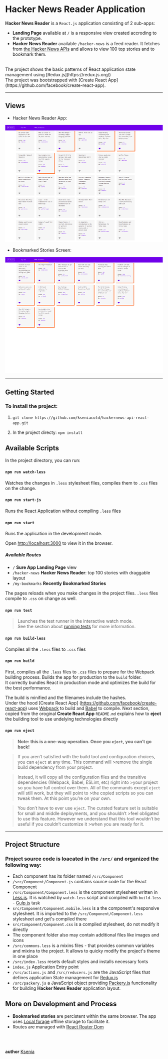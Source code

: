 # Hacker News Reader Application

__Hacker News Reader__ is a `React.js` application consisting of 2 sub-apps: 

* __Landing Page__  available at `/` is a responsive view created accroding to the prototype.
* __Hacker News Reader__ available `/hacker-news` is a feed reader. It fetches from [the Hacker News APIs](https://github.com/HackerNews/API) and allows to view 100 top stories and to bookmark them.
<br>
The project shows the basic patterns of React application state management using [Redux.js](https://redux.js.org/)
<br>
The project was bootstrapped with [Create React App](https://github.com/facebook/create-react-app).

---

## Views

* Hacker News Reader App:

![Main screen][main_screen]

[main_screen]: https://github.com/kseniacold/hackernews-api-react-app/blob/master/docs/main_screen.png?raw=true "Hacker News Reader Screen"

* Bookmarked Stories Screen: 

![Bookmarked stories][bookmarked_stories]

[bookmarked_stories]: https://github.com/kseniacold/hackernews-api-react-app/blob/master/docs/bookmarks_screen.png?raw=true "Bookmarked Stories Screen"


---

## Getting Started

### To install the project: 

1. `git clone https://github.com/kseniacold/hackernews-api-react-app.git`

2. In the project directy: `npm install `

## Available Scripts

In the project directory, you can run:

#### `npm run watch-less`

Watches the changes in `.less` stylesheet files, compiles them to `.css` files on the change.

#### `npm run start-js`

Runs the React Application without compiling `.less` files

#### `npm run start`

Runs the application in the development mode.<br>

Open [http://localhost:3000](http://localhost:3000) to view it in the browser.

##### Available Routes

* `/` __Sure App Landing Page__ view
* `/hacker-news` __Hacker News Reader__: top 100 stories with draggable layout
* `/my-bookmarks` __Recently Bookmarked Stories__

The pages reloads when you make changes in the project files. `.less` files compile to `.css` on change as well.

#### `npm run test`

>Launches the test runner in the interactive watch mode.<br>
>See the section about [running tests](https://facebook.github.io/create-react-app/docs/running-tests) for more information.

#### `npm run build-less`

Compiles all the `.less` files to `.css` files

#### `npm run build`

First, compiles all the `.less` files to `.css` files to prepare for the Webpack building process. 
Builds the app for production to the `build` folder.<br>
It correctly bundles React in production mode and optimizes the build for the best performance.

The build is minified and the filenames include the hashes.<br>
Under the hood [Create React App]
(https://github.com/facebook/create-react-app) uses [Webpack](https://webpack.js.org/) to build and [Babel](https://babeljs.io/) to compile. Next section, copied from the oroginal __Create React App__ `README.md` explains how to __eject__ the building tool to use undelying technologies directly

#### `npm run eject`

>**Note: this is a one-way operation. Once you `eject`, you can’t go back!**

>If you aren’t satisfied with the build tool and configuration choices, you can `eject` at any time. This command will >remove the single build dependency from your project.

>Instead, it will copy all the configuration files and the transitive dependencies (Webpack, Babel, ESLint, etc) right into >your project so you have full control over them. All of the commands except `eject` will still work, but they will point to >the copied scripts so you can tweak them. At this point you’re on your own.

>You don’t have to ever use `eject`. The curated feature set is suitable for small and middle deployments, and you shouldn’t >feel obligated to use this feature. However we understand that this tool wouldn’t be useful if you couldn’t customize it >when you are ready for it.

---

## Project Structure

### Project source code is loacated in the `/src/` and organized the following way: 

* Each component has its folder named `/src/Component`
* `/src/Component/Component.js` contains source code for the React Component
* `/src/Component/Component.less` is the component stylesheet written in [Less.js](http://lesscss.org/). It is watched by `watch-less` script and compiled with `build-less` -  [Gulp.js](https://gulpjs.com/) task
* `src/Component/Component.mobile.less` is a the component's responsive stylesheet. It is imported to the `/src/Component/Component.less` stylesheet and get's compiled there
* `src/Component/Component.css` is a compiled stylesheet, do not modify it directly
* The component folder also may contain additional files like images and icons
* `/src/commons.less` is a mixins files - that provides common variables and mixins to the project. It allows to quicky modify the project's theme in one place
* `/src/index.less` resets default styles and installs necessary fonts
* `index.js` Application Entry point
* `/src/actions.js` and `/src/reducers.js` are the JavaScript files that defines application State management for [Redux.js](https://redux.js.org/)
* `/src/packery.js` a JavaScript object providing [Packery.js](https://packery.metafizzy.co/) functionality for building __Hacker News Reader__ application layout. 


## More on Development and Process

* __Bookmarked stories__ are percistent within the same browser. The app uses [Local forage](https://github.com/localForage/localForage) offline storage to facilitate it.
* Routes are managed with [React Router Dom](https://reacttraining.com/react-router/web/guides/quick-start)
<br>
<br>

__author__ [Ksenia](https://kseniacodes.com)
